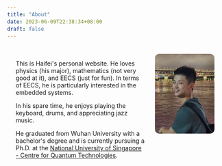 ```yaml
---
title: "About"
date: 2023-06-09T22:38:34+08:00
draft: false
---
```


<style>
.float-container {
    border: 0px;
    padding: 20px;
}

.float-child1 {
    width: 65%;
    float: left;
    padding: 0px;
    border: 0px;
}  

.float-child2 {
    width: 30%;
    float: right;
    padding: 0px;
    border: 0px;
}  

img {
  border-radius: 10px;
}
</style>

<div class="float-container">

  <div class="float-child1">
    <p>
    This is Haifei's personal website. He loves physics (his major), mathematics (not very good at it), and EECS (just for fun). In terms of EECS, he is particularly interested in the embedded systems. 
    </p><p>
    In his spare time, he enjoys playing the keyboard, drums, and appreciating jazz music.
    </p><p>
    He graduated from Wuhan University with a bachelor's degree and is currently pursuing a Ph.D. at the <a href="https://quantumlah.org">National University of Singapore - Centre for Quantum Technologies</a>.
    </p>
  </div>
  
  <div class="float-child2">
    <img src="photograph.jpg" alt="drawing" width="160"/>
  </div>
  
</div>